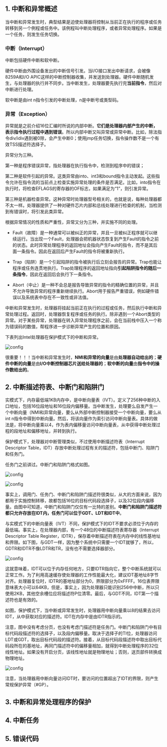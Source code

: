 ## 1. 中断和异常概述

当中断和异常发生时，典型结果是迫使处理器将控制从当前正在执行的程序或任务转移到另一个例程或任务中。该例程叫中断处理程序，或者异常处理程序。如果是一个任务，则发生任务切换。

### 中断（Interrupt）

中断包括硬件中断和软中断。

硬件中断由外围设备发出的中断信号引发。当I/O接口发出中断请求，会被像8259A和I/O APIC这样的中断控制器收集，并发送到处理器。硬件中断随机发生，与处理器的执行并不同步。当中断发生，处理器要先执行完**当前指令**，然后对中断进行处理。

软中断是由int n指令引发的中断处理，n是中断号或类型码。

### 异常（Exception）

异常就是之前介绍16位汇编时所说的内部中断。**它们是处理器内部产生的中断，表示指令执行过程中遇到错误**。所以内部中断又叫异常或异常中断。比如，除法指令div/idiv遇到被0除，会产生中断0；使用jmp任务切换，指令操作数不是一个有效TSS描述符选择子。

异常分为三种。

第一种是程序错误异常，指处理器在执行指令中，检测到程序中的错误；

第二种是软件引起的异常。这类异常由into、int3和bound指令主动发起。这些指令允许在指令流的当前点上检查实施异常处理的条件是否满足。比如，into指令在执行时，将检查EFLAGS的寄存器的OF标志，如果满足为“1”，则引发异常。

第三种是机器检查异常。这种异常时处理器型号相关的，也就是说，每种处理器都不太一样。处理器提供了一种对硬件芯片内部和总线处理进行检查的机制，当检测到有错误时，将引发此类异常。

根据异常情况的性质和严重性，异常又分为三种，并实施不同的处理。

- Fault（故障）是一种通常可以被纠正的异常，并且一旦被纠正程序就可以继续运行。当出现一个Fault，处理器会把机器状态恢复到产生Fault的指令之前的状态。此时异常处理程序的返回地址会指向产生Fault的指令，而不是其后面一条指令。因此在返回后产生Fault的指令将被重新执行。

- Trap（陷阱）是一个引起陷阱的指令被执行后立刻会报告的异常。Trap也能让程序或任务连贯地执行。Trap处理程序的返回地址指向**引起陷阱指令的随后一条指令**，因此在返回后会执行下一条指令。

- Abort（中止）是一种不会总是报告导致异常的指令的精确位置的异常，并且不允许导致异常的程序重新继续执行。Abort用于报告严重错误，例如硬件错误以及系统表中存在不一致性或非法值。

中断和异常发生时，处理器将挂起当前正在执行的过程或任务，然后执行中断和异常处理过程。返回时，处理器恢复程序或任务的执行。除非遇到一个Abort类型的异常。对于某些异常，处理器在转入异常处理程序之前，会在当前栈中压入一个称为错误码的数值，帮程序进一步诊断异常产生的位置和原因。

下表列出Intel处理器在保护模式下的中断和异常。

![config](images/1.png)

很重要！！！当中断和异常发生时，**NMI和异常的向量**是由**处理器自动给出的**；**硬件中断的向量**是由**I/O中断控制器芯片送给处理器的**；**软中断的向量**由**指令中的操作数给出的**。

## 2. 中断描述符表、中断门和陷阱门

实模式下，内存最低端1KB内存中，是中断向量表（IVT）。定义了256种中断的入口地址，包括16位段地址和16位段内偏移量。当中断发生，处理要么自发产生一个中断向量（NMI和异常向量，要么从外部中断控制器接受一个中断向量，要么从int n指令中得到中断向量。然后，将该向量作为索引访问中断向量表。具体的做法是，将中断向量乘以4，作为表内偏移量访问中断向量表，从中获得中断处理过程的段地址和偏移地址，并转到执行。

保护模式下，处理器对中断管理类似，不过使用中断描述符表（Interrupt Descriptor Table，IDT）存放中断处理过程有关的描述符，包括中断门、陷阱门和任务门。

任务门之前讲过。中断门和陷阱门格式如图。

![config](images/2.png)

![config](images/4.png)

事实上，调用门、任务门、中断门和陷阱门描述符很类似，从大的方面来说，因为都用于实施控制转移，故都包括16位的目标代码段选择子，以及32位段内偏移量。由图中可知道，中断门和陷阱门仅仅有一比特的差别。**中断门和陷阱门描述符都只允许存放在IDT内，任务门可以位于GDT、LDT和IDT中**。

与实模式下的中断向量表（IVT）不同，保护模式下的IDT不要求必须位于内存的最低端。事实上，在处理器内部，有一个48位的中断描述符表寄存器（Interrupt Descriptor Table Register，IDTR），保存着中断描述符表在内存中的线性基地址和界限。如下图，与GDT一样，因为整个系统中只需要一个IDT就够了，所以，GDTR和IDTR不像LDTR和TR，没有也不需要选择器部分。

![config](images/3.png)

这就意味着，IDT可以位于内存任何地方，只要IDTR指向它，整个中断系统就可以正常工作。为了利用高速缓存使处理器的工作性能最大化，建议IDT基地址8字节对齐。处理器复位时，IDTR的基地址部分为0，界限部分为0xFFFF。16位表界限意味表大小可以64KB，但是，事实上，因为处理器只能识别256中中断，所以只使用2KB，其他空余槽位应将描述符P位清零。最后，与GDT不同，IDT第一个描述符也是有效的。

如图，保护模式下，当中断或异常发生时，处理器用中断向量乘以8的结果去访问IDT，从中获取对应的描述符。IDT在内存中是由IDTR指示的。

注意，图中没有考虑分页，也没有考虑门描述符是任务门。中断门和陷阱门中有目标代码段描述符的选择子，以及段内偏移量。取决于选择子的TI位，处理器访问LDT或GDT，取出目标代码段的描述符。接着，从目标代码段描述符中取出目标代码段所在的基地址，再同门描述符中的偏移量相加，就得到中断处理程序的32位线性地址。如果没有开启分页，该线性地址就是物理地址；否则，送页部件转换成物理地址。

![config](images/5.png)

注意，当处理器用中断向量访问IDT时，要访问的位置超出了IDT的界限，则产生常规保护异常（#GP）。

## 3. 中断和异常处理程序的保护



## 4. 中断任务

## 5. 错误代码

